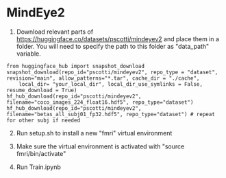 # MindEye2

1. Download relevant parts of https://huggingface.co/datasets/pscotti/mindeyev2 and place them in a folder. You will need to specify the path to this folder as "data_path" variable.

```
from huggingface_hub import snapshot_download 
snapshot_download(repo_id="pscotti/mindeyev2", repo_type = "dataset", revision="main", allow_patterns="*.tar", cache_dir = "./cache",
    local_dir= "your_local_dir", local_dir_use_symlinks = False, resume_download = True)
hf_hub_download(repo_id="pscotti/mindeyev2", filename="coco_images_224_float16.hdf5", repo_type="dataset")
hf_hub_download(repo_id="pscotti/mindeyev2", filename="betas_all_subj01_fp32.hdf5", repo_type="dataset") # repeat for other subj if needed
```

2. Run setup.sh to install a new "fmri" virtual environment

3. Make sure the virtual environment is activated with "source fmri/bin/activate"

4. Run Train.ipynb
